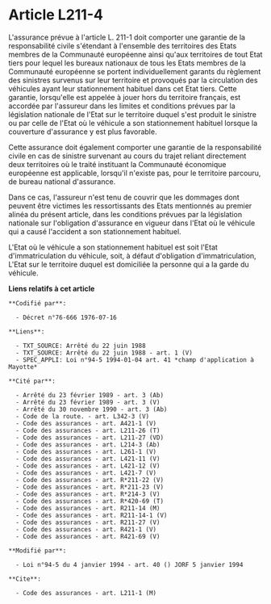 # Article L211-4

L'assurance prévue à l'article L. 211-1 doit comporter une garantie de la responsabilité civile s'étendant à l'ensemble des
territoires des Etats membres de la Communauté européenne ainsi qu'aux territoires de tout Etat tiers pour lequel les bureaux
nationaux de tous les Etats membres de la Communauté européenne se portent individuellement garants du règlement des
sinistres survenus sur leur territoire et provoqués par la circulation des véhicules ayant leur stationnement habituel dans
cet Etat tiers. Cette garantie, lorsqu'elle est appelée à jouer hors du territoire français, est accordée par l'assureur dans
les limites et conditions prévues par la législation nationale de l'Etat sur le territoire duquel s'est produit le sinistre
ou par celle de l'Etat où le véhicule a son stationnement habituel lorsque la couverture d'assurance y est plus favorable.

Cette assurance doit également comporter une garantie de la responsabilité civile en cas de sinistre survenant au cours du
trajet reliant directement deux territoires où le traité instituant la Communauté économique européenne est applicable,
lorsqu'il n'existe pas, pour le territoire parcouru, de bureau national d'assurance.

Dans ce cas, l'assureur n'est tenu de couvrir que les dommages dont peuvent être victimes les ressortissants des Etats
mentionnés au premier alinéa du présent article, dans les conditions prévues par la législation nationale sur l'obligation
d'assurance en vigueur dans l'Etat où le véhicule qui a causé l'accident a son stationnement habituel.

L'Etat où le véhicule a son stationnement habituel est soit l'Etat d'immatriculation du véhicule, soit, à défaut d'obligation
d'immatriculation, L'Etat sur le territoire duquel est domiciliée la personne qui a la garde du véhicule.

**Liens relatifs à cet article**

	**Codifié par**:

	  - Décret n°76-666 1976-07-16

	**Liens**:

	  - TXT_SOURCE: Arrêté du 22 juin 1988
	  - TXT_SOURCE: Arrêté du 22 juin 1988 - art. 1 (V)
	  - SPEC_APPLI: Loi n°94-5 1994-01-04 art. 41 *champ d'application à Mayotte*

	**Cité par**:

	  - Arrêté du 23 février 1989 - art. 3 (Ab)
	  - Arrêté du 23 février 1989 - art. 3 (V)
	  - Arrêté du 30 novembre 1990 - art. 3 (Ab)
	  - Code de la route. - art. L342-3 (V)
	  - Code des assurances - art. A421-1 (V)
	  - Code des assurances - art. L211-26 (T)
	  - Code des assurances - art. L211-27 (VD)
	  - Code des assurances - art. L214-3 (Ab)
	  - Code des assurances - art. L261-1 (V)
	  - Code des assurances - art. L421-11 (V)
	  - Code des assurances - art. L421-12 (V)
	  - Code des assurances - art. L421-7 (V)
	  - Code des assurances - art. R*211-22 (V)
	  - Code des assurances - art. R*211-23 (V)
	  - Code des assurances - art. R*214-3 (V)
	  - Code des assurances - art. R*420-69 (T)
	  - Code des assurances - art. R211-14 (M)
	  - Code des assurances - art. R211-14-1 (V)
	  - Code des assurances - art. R211-27 (V)
	  - Code des assurances - art. R421-1 (V)
	  - Code des assurances - art. R421-69 (V)

	**Modifié par**:

	  - Loi n°94-5 du 4 janvier 1994 - art. 40 () JORF 5 janvier 1994

	**Cite**:

	  - Code des assurances - art. L211-1 (M)

